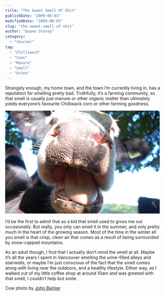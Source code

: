 ```yaml
---
title: "The Sweet Smell Of Shit"
publishDate: "2009-08-03"
modifiedDate: "2009-08-03"
slug: "the-sweet-smell-of-shit"
author: "Duane Storey"
category:
  - "Journal"
tag:
  - "Chilliwack"
  - "Cows"
  - "Manure"
  - "Smell"
  - "Urine"
---
```


Strangely enough, my home town, and the town I’m currently living in, has a reputation for smelling pretty bad. Truthfully, it’s a farming community, so that smell is usually just manure or other organic matter than ultimately yields everyone’s favourite Chilliwack corn or other farming goodness.

[![Cow](_images/the-sweet-smell-of-shit-1.jpg)](http://www.flickr.com/photos/retrocactus/2857235873/)

I’d be the first to admit that as a kid that smell used to gross me out occasionally. But really, you only can smell it in the summer, and only pretty much in the heart of the growing season. Most of the time in the winter all you smell is that crisp, clean air that comes as a result of being surrounded by snow-capped mountains.

As an adult though, I find that I actually don’t mind the smell at all. Maybe it’s all the years I spent in Vancouver smelling the urine-filled alleys and stairwells, or maybe I’m just conscious of the fact that the smell comes along with living near the outdoors, and a healthy lifestyle. Either way, as I walked out of my little coffee shop at around 10am and was greeted with that smell, I couldn’t help but smile.

Cow photo by [John Biehler](http://www.flickr.com/photos/retrocactus/2857235873/)